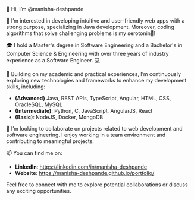 👋 Hi, I’m @manisha-deshpande

👀 I’m interested in developing intuitive and user-friendly web apps with a strong purpose, specializing in Java development.
  Moreover, coding algorithms that solve challenging problems is my serotonin💖!


🎓 I hold a Master's degree in Software Engineering  and a Bachelor's in Computer Science & Engineering with over three years of industry experience as a Software Engineer. 💻

🌱 Building on my academic and practical experiences, I’m continuously exploring new technologies and frameworks to enhance my development skills, including:
- **(Advanced)** Java, REST APIs, TypeScript, Angular, HTML, CSS, OracleSQL, MySQL
- **(Intermediate)**: Python, C, JavaScript, AngularJS, React
- **(Basic)**: NodeJS, Docker, MongoDB


💞️ I’m looking to collaborate on projects related to web development and software engineering.
  I enjoy working in a team environment and contributing to meaningful projects.

  
📫 You can find me on:
- **LinkedIn**: https://linkedin.com/in/manisha-deshpande
- **Website**: https://manisha-deshpande.github.io/portfolio/


Feel free to connect with me to explore potential collaborations or discuss any exciting opportunities.

<!---
manisha-deshpande/manisha-deshpande is a ✨ special ✨ repository because its `README.md` (this file) appears on your GitHub profile.
You can click the Preview link to take a look at your changes.
--->
